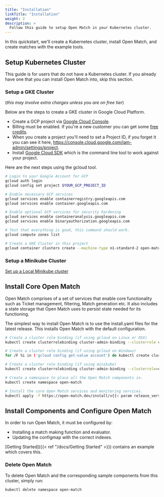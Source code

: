 ```yaml
---
title: "Installation"
linkTitle: "Installation"
weight: 2
description: >
  Follow this guide to setup Open Match in your Kubernetes cluster.
---
```


In this quickstart, we'll create a Kubernetes cluster, install Open Match, and create matches with the example tools.

## Setup Kubernetes Cluster

This guide is for users that do not have a Kubernetes cluster. If you already have one that you can install Open Match into, skip this section.

### Setup a GKE Cluster

(*this may involve extra charges unless you are on free tier*)

Below are the steps to create a GKE cluster in Google Cloud Platform.

* Create a GCP project via [Google Cloud Console](https://console.cloud.google.com/).
* Billing must be enabled. If you're a new customer you can get some [free credits](https://cloud.google.com/free/).
* When you create a project you'll need to set a Project ID, if you forget it you can see it here, https://console.cloud.google.com/iam-admin/settings/project.
* Install [Google Cloud SDK](https://cloud.google.com/sdk/) which is the command line tool to work against your project.

Here are the next steps using the gcloud tool.

```bash
# Login to your Google Account for GCP
gcloud auth login
gcloud config set project $YOUR_GCP_PROJECT_ID

# Enable necessary GCP services
gcloud services enable containerregistry.googleapis.com
gcloud services enable container.googleapis.com

# Enable optional GCP services for security hardening
gcloud services enable containeranalysis.googleapis.com
gcloud services enable binaryauthorization.googleapis.com

# Test that everything is good, this command should work.
gcloud compute zones list

# Create a GKE Cluster in this project
gcloud container clusters create --machine-type n1-standard-2 open-match-dev-cluster --zone us-west1-a --tags open-match
```

### Setup a Minikube Cluster

[Set up a Local Minikube cluster](https://kubernetes.io/docs/setup/minikube/)

## Install Core Open Match

Open Match comprises of a set of services that enable core functionality such as Ticket management, filtering, Match generation etc. It also includes a
state storage that Open Match uses to persist state needed for its functioning.

The simplest way to install Open Match is to use the install.yaml files for the latest release.
This installs Open Match with the default configuration.

```bash
# Create a cluster role binding (if using gcloud on Linux or OSX)
kubectl create clusterrolebinding cluster-admin-binding --clusterrole cluster-admin --user `gcloud config get-value account`

# Create a cluster role binding (if using gcloud on Windows)
for /F %i in ('gcloud config get-value account') do kubectl create clusterrolebinding cluster-admin-binding --clusterrole cluster-admin --user %i

# Create a cluster role binding (if using minikube)
kubectl create clusterrolebinding cluster-admin-binding --clusterrole=cluster-admin --serviceaccount=kube-system:default

# Create a namespace to place all the Open Match components in.
kubectl create namespace open-match

# Install the core Open Match services and monitoring services.
kubectl apply -f https://open-match.dev/install/v{{< param release_version >}}/yaml/install.yaml --namespace open-match
```


## Install Components and Configure Open Match

In order to run Open Match, it must be configured by:

- Installing a match making function and evaluator.
- Updating the configmap with the correct indexes.

[Getting Started]({{< ref "/docs/Getting Started" >}}) contains an example which covers this.

### Delete Open Match

To delete Open Match and the corresponding sample components from this cluster, simply run:

```bash
kubectl delete namespace open-match
```

